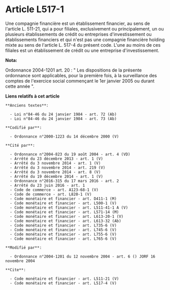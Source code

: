 # Article L517-1

Une compagnie financière est un établissement financier, au sens de l'article L. 511-21, qui a pour filiales, exclusivement
ou principalement, un ou plusieurs établissements de crédit ou entreprises d'investissement ou établissements financiers et
qui n'est pas une compagnie financière holding mixte au sens de l'article L. 517-4 du présent code. L'une au moins de ces
filiales est un établissement de crédit ou une entreprise d'investissement.

**Nota:**

Ordonnance 2004-1201 art. 20 : " Les dispositions de la présente ordonnance sont applicables, pour la première fois, à la
surveillance des comptes de l'exercice social commençant le 1er janvier 2005 ou durant cette année ".

**Liens relatifs à cet article**

	**Anciens textes**:

	  - Loi n°84-46 du 24 janvier 1984 - art. 72 (Ab)
	  - Loi n°84-46 du 24 janvier 1984 - art. 73 (Ab)

	**Codifié par**:

	  - Ordonnance n°2000-1223 du 14 décembre 2000 (V)

	**Cité par**:

	  - Ordonnance n°2004-823 du 19 août 2004 - art. 4 (VD)
	  - Arrêté du 23 décembre 2013 - art. 1 (V)
	  - Arrêté du 3 novembre 2014 - art. 1 (V)
	  - Arrêté du 3 novembre 2014 - art. 219 (V)
	  - Arrêté du 3 novembre 2014 - art. 8 (V)
	  - Arrêté du 19 décembre 2014 - art. 1 (V)
	  - Ordonnance n°2016-315 du 17 mars 2016 - art. 2
	  - Arrêté du 23 juin 2016 - art. 1
	  - Code de commerce - art. A123-68-1 (V)
	  - Code de commerce - art. L820-1 (V)
	  - Code monétaire et financier - art. D411-1 (M)
	  - Code monétaire et financier - art. L500-1 (V)
	  - Code monétaire et financier - art. L511-41-1 A (V)
	  - Code monétaire et financier - art. L571-14 (M)
	  - Code monétaire et financier - art. L613-20-1 (V)
	  - Code monétaire et financier - art. L613-32 (Ab)
	  - Code monétaire et financier - art. L735-6 (V)
	  - Code monétaire et financier - art. L745-6 (V)
	  - Code monétaire et financier - art. L755-6 (V)
	  - Code monétaire et financier - art. L765-6 (V)

	**Modifié par**:

	  - Ordonnance n°2004-1201 du 12 novembre 2004 - art. 6 () JORF 16 novembre 2004

	**Cite**:

	  - Code monétaire et financier - art. L511-21 (V)
	  - Code monétaire et financier - art. L517-4 (V)
